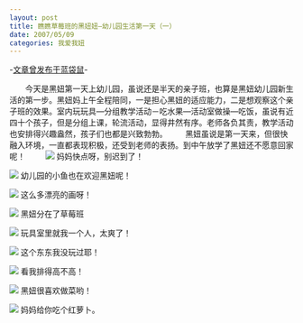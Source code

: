 ```yaml
---
layout: post
title: 瞧瞧草莓班的黑妞妞—幼儿园生活第一天（一）
date: 2007/05/09
categories: 我爱我妞
---
```


-[文章曾发布于蓝袋鼠](http://landaishu.hi2net.com/home/blog_read.asp?id=4175&blogid=29762)-



　　今天是黑妞第一天上幼儿园，虽说还是半天的亲子班，也算是黑妞幼儿园新生活的第一步。黑妞妈上午全程陪同，一是担心黑妞的适应能力，二是想观察这个亲子班的效果。室内玩玩具—分组教学活动－吃水果—活动室做操—吃饭，虽说有近四十个孩子，但是分组上课，轮流活动，显得井然有序。老师各负其责，教学活动也安排得兴趣盎然，孩子们也都是兴致勃勃。
　　黑妞虽说是第一天来，但很快融入环境，一直都表现积极，还受到老师的表扬。到中午放学了黑妞还不愿意回家呢！
　　
![](http://heiniuniu-static.wusisu.com/heiniuniu_uploads/upload2007a/200759105540579.jpg)
妈妈快点呀，别迟到了！

![](http://heiniuniu-static.wusisu.com/heiniuniu_uploads/upload2007a/200759105645201.jpg)
幼儿园的小鱼也在欢迎黑妞呢！

![](http://heiniuniu-static.wusisu.com/heiniuniu_uploads/upload2007a/200759105852907.jpg)
这么多漂亮的画呀！

![](http://heiniuniu-static.wusisu.com/heiniuniu_uploads/upload2007a/2007591134106.jpg)
黑妞分在了草莓班



![](http://heiniuniu-static.wusisu.com/heiniuniu_uploads/upload2007a/20075911812458.jpg)
玩具室里就我一个人，太爽了！

![](http://heiniuniu-static.wusisu.com/heiniuniu_uploads/upload2007a/20075911100902.jpg)
这个东东我没玩过耶！

![](http://heiniuniu-static.wusisu.com/heiniuniu_uploads/upload2007a/200759111117407.jpg)
看我排得高不高！

![](http://heiniuniu-static.wusisu.com/heiniuniu_uploads/upload2007a/200759111826393.jpg)
黑妞很喜欢做菜哟！

![](http://heiniuniu-static.wusisu.com/heiniuniu_uploads/upload2007a/200759111955974.jpg)
妈妈给你吃个红萝卜。